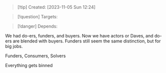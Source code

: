 
>[!tip] Created: [2023-11-05 Sun 12:24]

>[!question] Targets: 

>[!danger] Depends: 

We had do-ers, funders, and buyers.  Now we have actors or Daves, and do-ers are blended with buyers.  Funders still seem the same distinction, but for big jobs.

Funders, Consumers, Solvers

Everything gets binned 